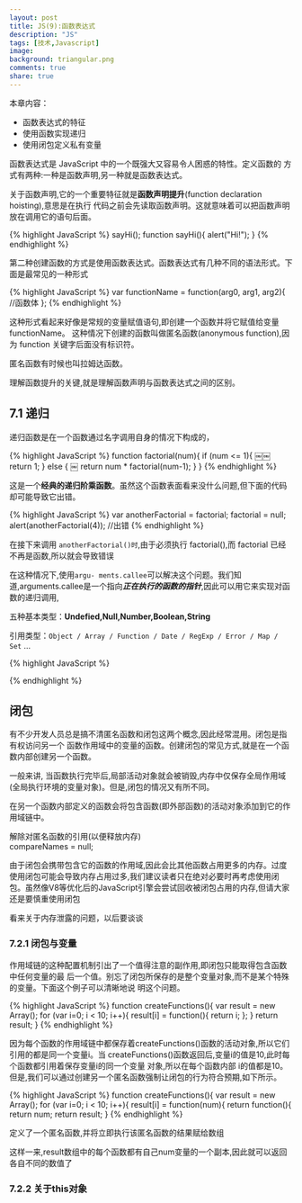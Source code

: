 ```yaml
---
layout: post
title: JS(9):函数表达式
description: "JS"
tags: [技术,Javascript]
image:
background: triangular.png
comments: true
share: true
---
```


本章内容：

* 函数表达式的特征
* 使用函数实现递归
* 使用闭包定义私有变量

函数表达式是 JavaScript 中的一个既强大又容易令人困惑的特性。定义函数的 方式有两种:一种是函数声明,另一种就是函数表达式。

<!--more-->

关于函数声明,它的一个重要特征就是**函数声明提升**(function declaration hoisting),意思是在执行 代码之前会先读取函数声明。这就意味着可以把函数声明放在调用它的语句后面。

{% highlight JavaScript %}
sayHi();
function sayHi(){
    alert("Hi!");
}
{% endhighlight %}

第二种创建函数的方式是使用函数表达式。函数表达式有几种不同的语法形式。下面是最常见的一种形式

{% highlight JavaScript %}
var functionName = function(arg0, arg1, arg2){ //函数体
};
{% endhighlight %}

这种形式看起来好像是常规的变量赋值语句,即创建一个函数并将它赋值给变量 functionName。 这种情况下创建的函数叫做匿名函数(anonymous function),因为 function 关键字后面没有标识符。

匿名函数有时候也叫拉姆达函数。

理解函数提升的关键,就是理解函数声明与函数表达式之间的区别。


## 7.1 递归

递归函数是在一个函数通过名字调用自身的情况下构成的，

{% highlight JavaScript %}
function factorial(num){
    if (num <= 1){
￼￼  return 1;
} else { 
￼   return num * factorial(num-1);
    }
}
{% endhighlight %}

这是一个**经典的递归阶乘函数**。虽然这个函数表面看来没什么问题,但下面的代码却可能导致它出错。

{% highlight JavaScript %}
var anotherFactorial = factorial;
factorial = null;
alert(anotherFactorial(4)); //出错
{% endhighlight %}

在接下来调用 `anotherFactorial()时`,由于必须执行 factorial(),而 factorial 已经不再是函数,所以就会导致错误

在这种情况下,使用`argu- ments.callee`可以解决这个问题。我们知道,arguments.callee是一个指向***正在执行的函数的指针***,因此可以用它来实现对函数的递归调用,

五种基本类型：**Undefied,Null,Number,Boolean,String**

引用类型：```Object / Array / Function / Date / RegExp / Error / Map / Set``` …

{% highlight JavaScript %}

{% endhighlight %}

## 闭包

有不少开发人员总是搞不清匿名函数和闭包这两个概念,因此经常混用。闭包是指有权访问另一个 函数作用域中的变量的函数。创建闭包的常见方式,就是在一个函数内部创建另一个函数。

一般来讲, 当函数执行完毕后,局部活动对象就会被销毁,内存中仅保存全局作用域(全局执行环境的变量对象)。但是,闭包的情况又有所不同。

在另一个函数内部定义的函数会将包含函数(即外部函数)的活动对象添加到它的作用域链中。

解除对匿名函数的引用(以便释放内存)<br  />
compareNames = null;

由于闭包会携带包含它的函数的作用域,因此会比其他函数占用更多的内存。过度使用闭包可能会导致内存占用过多,我们建议读者只在绝对必要时再考虑使用闭包。虽然像V8等优化后的JavaScript引擎会尝试回收被闭包占用的内存,但请大家还是要慎重使用闭包

看来关于内存泄露的问题，以后要谈谈

### 7.2.1 闭包与变量

作用域链的这种配置机制引出了一个值得注意的副作用,即闭包只能取得包含函数中任何变量的最 后一个值。别忘了闭包所保存的是整个变量对象,而不是某个特殊的变量。下面这个例子可以清晰地说 明这个问题。

{% highlight JavaScript %}
function createFunctions(){
    var result = new Array();
    for (var i=0; i < 10; i++){
        result[i] = function(){
			return i; };
		}
    return result;
}
{% endhighlight %}

因为每个函数的作用域链中都保存着createFunctions()函数的活动对象,所以它们引用的都是同一个变量i。当 createFunctions()函数返回后,变量i的值是10,此时每个函数都引用着保存变量i的同一个变量 对象,所以在每个函数内部 i的值都是10。但是,我们可以通过创建另一个匿名函数强制让闭包的行为符合预期,如下所示。

{% highlight JavaScript %}
function createFunctions(){
    var result = new Array();
    for (var i=0; i < 10; i++){
        result[i] = function(num){
            return function(){
				return num;
    	return result;
	}
{% endhighlight %}

定义了一个匿名函数,并将立即执行该匿名函数的结果赋给数组

这样一来,result数组中的每个函数都有自己num变量的一个副本,因此就可以返回各自不同的数值了

### 7.2.2 关于this对象
